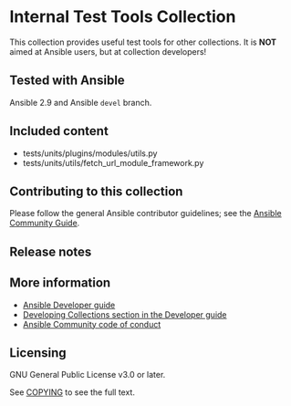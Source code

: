 # Internal Test Tools Collection

This collection provides useful test tools for other collections. It is **NOT** aimed at Ansible users, but at collection developers!

## Tested with Ansible

Ansible 2.9 and Ansible `devel` branch.

## Included content

- tests/units/plugins/modules/utils.py
- tests/units/utils/fetch_url_module_framework.py

## Contributing to this collection

Please follow the general Ansible contributor guidelines; see the [Ansible Community Guide](https://docs.ansible.com/ansible/latest/community/index.html).

## Release notes
<!--Add a link to a changelog.md file or an external docsite to cover this information. -->

## More information

- [Ansible Developer guide](https://docs.ansible.com/ansible/latest/dev_guide/index.html)
- [Developing Collections section in the Developer guide](https://docs.ansible.com/ansible/latest/dev_guide/developing_collections.html)
- [Ansible Community code of conduct](https://docs.ansible.com/ansible/latest/community/code_of_conduct.html)

## Licensing

GNU General Public License v3.0 or later.

See [COPYING](https://www.gnu.org/licenses/gpl-3.0.txt) to see the full text.
